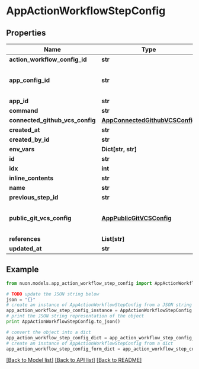 # AppActionWorkflowStepConfig


## Properties

Name | Type | Description | Notes
------------ | ------------- | ------------- | -------------
**action_workflow_config_id** | **str** |  | [optional] 
**app_config_id** | **str** | this belongs to an app config id | [optional] 
**app_id** | **str** |  | [optional] 
**command** | **str** |  | [optional] 
**connected_github_vcs_config** | [**AppConnectedGithubVCSConfig**](AppConnectedGithubVCSConfig.md) |  | [optional] 
**created_at** | **str** |  | [optional] 
**created_by_id** | **str** |  | [optional] 
**env_vars** | **Dict[str, str]** |  | [optional] 
**id** | **str** |  | [optional] 
**idx** | **int** |  | [optional] 
**inline_contents** | **str** |  | [optional] 
**name** | **str** | metadata | [optional] 
**previous_step_id** | **str** |  | [optional] 
**public_git_vcs_config** | [**AppPublicGitVCSConfig**](AppPublicGitVCSConfig.md) | all the details needed for a step | [optional] 
**references** | **List[str]** |  | [optional] 
**updated_at** | **str** |  | [optional] 

## Example

```python
from nuon.models.app_action_workflow_step_config import AppActionWorkflowStepConfig

# TODO update the JSON string below
json = "{}"
# create an instance of AppActionWorkflowStepConfig from a JSON string
app_action_workflow_step_config_instance = AppActionWorkflowStepConfig.from_json(json)
# print the JSON string representation of the object
print AppActionWorkflowStepConfig.to_json()

# convert the object into a dict
app_action_workflow_step_config_dict = app_action_workflow_step_config_instance.to_dict()
# create an instance of AppActionWorkflowStepConfig from a dict
app_action_workflow_step_config_form_dict = app_action_workflow_step_config.from_dict(app_action_workflow_step_config_dict)
```
[[Back to Model list]](../README.md#documentation-for-models) [[Back to API list]](../README.md#documentation-for-api-endpoints) [[Back to README]](../README.md)


